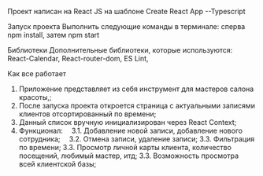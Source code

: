 Проект написан на React JS на шаблоне Create React App --Typescript

Запуск проекта
Выполнить следующие команды в терминале: сперва npm install, затем npm start

Библиотеки
Дополнительные библиотеки, которые используются:
React-Calendar, React-router-dom, ES Lint,

Как все работает
1. Приложение представляет из себя инструмент для мастеров салона красоты,;
2. После запуска проекта откроется страница с актуальными записями клиентов отсортированный по времени;
3. Данный список вручную инициализирован через React Context;
4. Функционал:
  3.1. Добавление новой записи, добавление нового сотрудника;
  3.2. Отмена записи, удаление записи;
  3.3. Фильтрация по времени; 
  3.3. Просмотр личной карты клиента, количество посещений, любимый мастер, итд;
  3.3. Возможность просмотра всей клиентской базы; 
